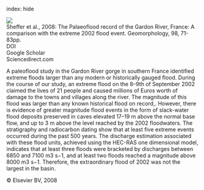 index: hide

<div class="Citation">
    <div class="Citation-thumb CitationThumb-linked"  data-href="https://doi.org/10.1016/j.geomorph.2007.02.034">
      <img src="https://static.claimspace.cloud/climate-study-static/refs/thumbs/5/Sheffer_et_al_2008-thumb.png" />
    </div>

  <div class="Citation-body">
    <div class="Citation-text">Sheffer et al., 2008: The Palaeoflood record of the Gardon River, France: A comparison with the extreme 2002 flood event. <span class="Article-journal">Geomorphology, </span><span class="Article-volume">98, </span>71-83pp.</div>
    <div class="Citation-links">
      <div class="CitationLink" data-href="https://doi.org/10.1016/j.geomorph.2007.02.034">
        <div class="CitationLink-icon CitationLink-Doi"></div>
        <div class="CitationLink-text">DOI</div>
      </div>
      <div class="CitationLink" data-href="https://scholar.google.com/scholar?q=10.1016/j.geomorph.2007.02.034">
        <div class="CitationLink-icon CitationLink-Scholar"></div>
        <div class="CitationLink-text">Google Scholar</div>
      </div>
      <div class="CitationLink" data-href="http://www.sciencedirect.com/science/article/pii/S0169555X07002073">
        <div class="CitationLink-icon CitationLink-Publisher"></div>
        <div class="CitationLink-text">Sciencedirect.com</div>
      </div>
    </div>
  </div>
</div>

A paleoflood study in the Gardon River gorge in southern France identified extreme floods larger than any modern or historically gauged flood. During the course of our study, an extreme flood on the 8–9th of September 2002 claimed the lives of 21 people and caused millions of Euros worth of damage to the towns and villages along the river. The magnitude of this flood was larger than any known historical flood on record,. However, there is evidence of greater magnitude flood events in the form of slack-water flood deposits preserved in caves elevated 17–19 m above the normal base flow, and up to 3 m above the level reached by the 2002 floodwaters. The stratigraphy and radiocarbon dating show that at least five extreme events occurred during the past 500 years. The discharge estimation associated with these flood units, achieved using the HEC-RAS one dimensional model, indicates that at least three floods were bracketed by discharges between 6850 and 7100 m3 s−1, and at least two floods reached a magnitude above 8000 m3 s−1. Therefore, the extraordinary flood of 2002 was not the largest in the basin.

<div class="Citation-copy">
&copy; Elsevier BV, 2008
</div>